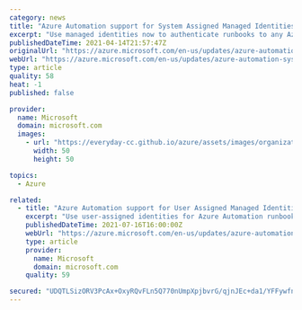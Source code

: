 ```yaml
---
category: news
title: "Azure Automation support for System Assigned Managed Identities is now in public preview"
excerpt: "Use managed identities now to authenticate runbooks to any Azure service that supports Azure AD authentication."
publishedDateTime: 2021-04-14T21:57:47Z
originalUrl: "https://azure.microsoft.com/en-us/updates/azure-automation-system-assigned-managed-identities/"
webUrl: "https://azure.microsoft.com/en-us/updates/azure-automation-system-assigned-managed-identities/"
type: article
quality: 58
heat: -1
published: false

provider:
  name: Microsoft
  domain: microsoft.com
  images:
    - url: "https://everyday-cc.github.io/azure/assets/images/organizations/microsoft.com-50x50.jpg"
      width: 50
      height: 50

topics:
  - Azure

related:
  - title: "Azure Automation support for User Assigned Managed Identities is now in public preview"
    excerpt: "Use user-assigned identities for Azure Automation runbook jobs. "
    publishedDateTime: 2021-07-16T16:00:00Z
    webUrl: "https://azure.microsoft.com/en-us/updates/azure-automation-user-assigned-identities/"
    type: article
    provider:
      name: Microsoft
      domain: microsoft.com
    quality: 59

secured: "UDQTLSizORV3PcAx+OxyRQvFLn5Q770nUmpXpjbvrG/qjnJEc+da1/YFFywfnivZ4vDyz7WB4B51dQ4FnB7zIMMYDpfsG7UH5VWZt4YuECF2pbU/+d07D2y1tpttF8UvhRyLDIQp1TkeFXrAK1nkr93I/EC175zVRPUdoYqKWPqF11cNAI7AH0mr27+queC5BymbuInXIyVaK4tqbcgs4gIOM0KJVPgUzmGuHQaBwz/1aNLj5ELHIva1SXBqSUcHYUHtmF7sidDwJ6kgps2Nll7uf6exc7ugTdPmR/k6QV1GgSFGBDMsTemUBptIZYnhgDU3s+lyMDEd7IwOI5/KzILN4zpJGw4CcqOaFNpdxcs=;29jpuL1Tvc9ZO7o6tiRAQA=="
---
```


